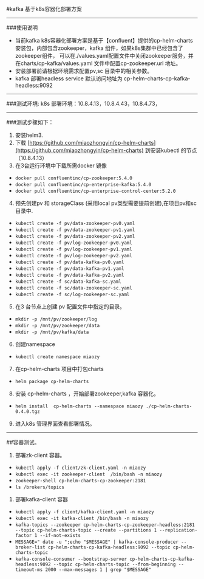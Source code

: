 #kafka 基于k8s容器化部署方案

-----
###使用说明

- 当前kafka k8s容器化部署方案是基于【confluent】提供的cp-helm-charts安装包，内部包含zookeeper，kafka 组件，如果k8s集群中已经包含了zookeeper组件，
可以在./values.yaml配置文件中关闭zookeeper服务，并在charts/cp-kafka/values.yaml 文件中配置cp-zookeeper.url 地址。
- 安装部署前请根据环境需求配置pv,sc 目录中的相关参数。
- kafka 部署headless service 默认访问地址为 cp-helm-charts-cp-kafka-headless:9092

-----
###测试环境:
k8s 部署环境：10.8.4.13，10.8.4.43，10.8.4.73，

----

###测试步骤如下：

1. 安装helm3. 
2. 下载 [​https://github.com/miaozhongyin/cp-helm-charts](https://github.com/miaozhongyin/cp-helm-charts) 到安装kubectl 的节点（10.8.4.13）
3. 在3台运行环境中下载所需docker 镜像
-  `docker pull confluentinc/cp-zookeeper:5.4.0 `
-  `docker pull confluentinc/cp-enterprise-kafka:5.4.0` 
-  `docker pull confluentinc/cp-enterprise-control-center:5.2.0` 
4. 预先创建pv 和 storageClass (采用local pv类型需要提前创建),在项目pv和sc 目录中.
-  `kubectl create -f pv/data-zookeeper-pv0.yaml` 
-  `kubectl create -f pv/data-zookeeper-pv1.yaml` 
-  `kubectl create -f pv/data-zookeeper-pv2.yaml` 
-  `kubectl create -f pv/log-zookeeper-pv0.yaml` 
-  `kubectl create -f pv/log-zookeeper-pv1.yaml` 
-  `kubectl create -f pv/log-zookeeper-pv2.yaml` 
-  `kubectl create -f pv/data-kafka-pv0.yaml` 
-  `kubectl create -f pv/data-kafka-pv1.yaml` 
-  `kubectl create -f pv/data-kafka-pv2.yaml` 
-  `kubectl create -f sc/data-kafka-sc.yaml` 
-  `kubectl create -f sc/data-zookeeper-sc.yaml` 
-  `kubectl create -f sc/log-zookeeper-sc.yaml` 
5. 在3 台节点上创建 pv 配置文件中指定的目录。
-  `mkdir -p /mnt/pv/zookeeper/log` 
-  `mkdir -p /mnt/pv/zookeeper/data` 
-  `mkdir -p /mnt/pv/kafka/data` 
6. 创建namespace
-  `kubectl create namespace miaozy` 
7. 在cp-helm-charts 项目中打包charts
-  `helm package cp-helm-charts` 
8. 安装 cp-helm-charts ，开始部署zookeeper,kafka 容器化。
-  `helm install  cp-helm-charts --namespace miaozy ./cp-helm-charts-0.4.0.tgz ` 
9. 进入k8s 管理界面查看部署情况。

----

##容器测试。

1. 部署zk-client 容器。
-  `kubectl apply -f client/zk-client.yaml -n miaozy ` 
-  `kubectl exec -it zookeeper-client  /bin/bash -n miaozy` 
-  `zookeeper-shell cp-helm-charts-cp-zookeeper:2181` 
-  `ls /brokers/topics` 
1. 部署kafka-client 容器
-  `kubectl apply -f client/kafka-client.yaml -n miaozy ` 
-  `kubectl exec -it kafka-client /bin/bash -n miaozy` 
- `kafka-topics --zookeeper cp-helm-charts-cp-zookeeper-headless:2181 --topic cp-helm-charts-topic --create --partitions 1 --replication-factor 1 --if-not-exists`
-  `MESSAGE=" date -u ";echo "$MESSAGE" | kafka-console-producer --broker-list cp-helm-charts-cp-kafka-headless:9092 --topic cp-helm-charts-topic` 
- `kafka-console-consumer --bootstrap-server cp-helm-charts-cp-kafka-headless:9092 --topic cp-helm-charts-topic --from-beginning --timeout-ms 2000 --max-messages 1 | grep "$MESSAGE"`
